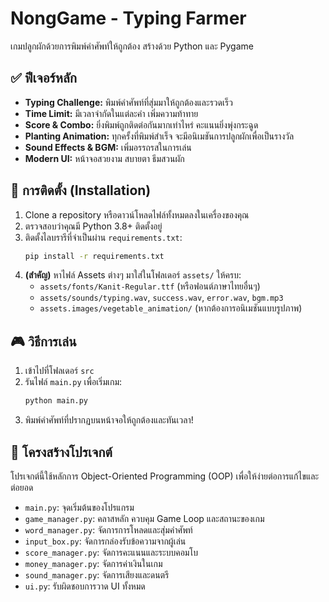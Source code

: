 # NongGame - Typing Farmer

เกมปลูกผักด้วยการพิมพ์คำศัพท์ให้ถูกต้อง สร้างด้วย Python และ Pygame

## ✅ ฟีเจอร์หลัก

* **Typing Challenge:** พิมพ์คำศัพท์ที่สุ่มมาให้ถูกต้องและรวดเร็ว
* **Time Limit:** มีเวลาจำกัดในแต่ละคำ เพิ่มความท้าทาย
* **Score & Combo:** ยิ่งพิมพ์ถูกติดต่อกันมากเท่าไหร่ คะแนนยิ่งพุ่งกระฉูด
* **Planting Animation:** ทุกครั้งที่พิมพ์สำเร็จ จะมีอนิเมชันการปลูกผักเพื่อเป็นรางวัล
* **Sound Effects & BGM:** เพิ่มอรรถรสในการเล่น
* **Modern UI:** หน้าจอสวยงาม สบายตา ธีมสวนผัก

## 🔧 การติดตั้ง (Installation)

1.  Clone a repository หรือดาวน์โหลดไฟล์ทั้งหมดลงในเครื่องของคุณ
2.  ตรวจสอบว่าคุณมี Python 3.8+ ติดตั้งอยู่
3.  ติดตั้งไลบรารีที่จำเป็นผ่าน `requirements.txt`:
    ```bash
    pip install -r requirements.txt
    ```
4.  **(สำคัญ)** หาไฟล์ Assets ต่างๆ มาใส่ในโฟลเดอร์ `assets/` ให้ครบ:
    * `assets/fonts/Kanit-Regular.ttf` (หรือฟอนต์ภาษาไทยอื่นๆ)
    * `assets/sounds/typing.wav`, `success.wav`, `error.wav`, `bgm.mp3`
    * `assets.images/vegetable_animation/` (หากต้องการอนิเมชันแบบรูปภาพ)

## 🎮 วิธีการเล่น

1.  เข้าไปที่โฟลเดอร์ `src`
2.  รันไฟล์ `main.py` เพื่อเริ่มเกม:
    ```bash
    python main.py
    ```
3.  พิมพ์คำศัพท์ที่ปรากฏบนหน้าจอให้ถูกต้องและทันเวลา!

## 🧩 โครงสร้างโปรเจกต์

โปรเจกต์นี้ใช้หลักการ Object-Oriented Programming (OOP) เพื่อให้ง่ายต่อการแก้ไขและต่อยอด

* `main.py`: จุดเริ่มต้นของโปรแกรม
* `game_manager.py`: คลาสหลัก ควบคุม Game Loop และสถานะของเกม
* `word_manager.py`: จัดการการโหลดและสุ่มคำศัพท์
* `input_box.py`: จัดการกล่องรับข้อความจากผู้เล่น
* `score_manager.py`: จัดการคะแนนและระบบคอมโบ
* `money_manager.py`: จัดการค่าเงินในเกม
* `sound_manager.py`: จัดการเสียงและดนตรี
* `ui.py`: รับผิดชอบการวาด UI ทั้งหมด